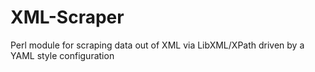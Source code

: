 # XML-Scraper
Perl module for scraping data out of XML via LibXML/XPath  driven by a YAML style configuration
